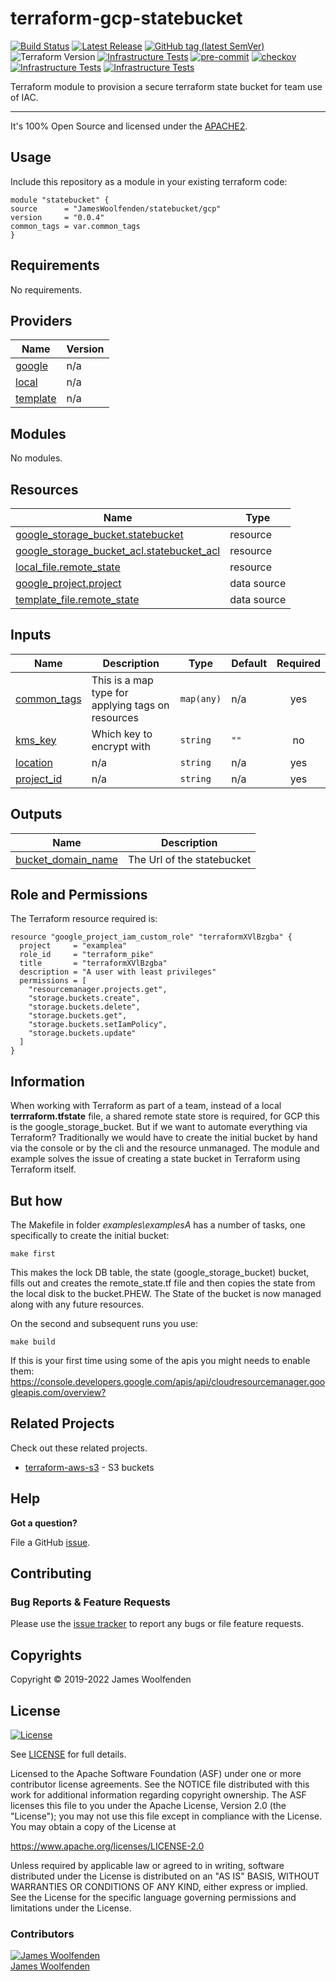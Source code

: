 # terraform-gcp-statebucket

[![Build Status](https://github.com/JamesWoolfenden/terraform-gcp-statebucket//workflows/Verify%20and%20Bump/badge.svg?branch=master)](https://github.com/JamesWoolfenden/terraform-gcp-statebucket)
[![Latest Release](https://img.shields.io/github/release/JamesWoolfenden/terraform-gcp-statebucket.svg)](https://github.com/JamesWoolfenden/terraform-gcp-statebucket/releases/latest)
[![GitHub tag (latest SemVer)](https://img.shields.io/github/tag/JamesWoolfenden/terraform-gcp-statebucket.svg?label=latest)](https://github.com/JamesWoolfenden/terraform-gcp-statebucket/releases/latest)
![Terraform Version](https://img.shields.io/badge/tf-%3E%3D0.14.0-blue.svg)
[![Infrastructure Tests](https://www.bridgecrew.cloud/badges/github/JamesWoolfenden/terraform-gcp-statebucket/cis_aws)](https://www.bridgecrew.cloud/link/badge?vcs=github&fullRepo=JamesWoolfenden%2Fterraform-gcp-statebucket&benchmark=CIS+AWS+V1.2)
[![pre-commit](https://img.shields.io/badge/pre--commit-enabled-brightgreen?logo=pre-commit&logoColor=white)](https://github.com/pre-commit/pre-commit)
[![checkov](https://img.shields.io/badge/checkov-verified-brightgreen)](https://www.checkov.io/)
[![Infrastructure Tests](https://www.bridgecrew.cloud/badges/github/jameswoolfenden/terraform-gcp-statebucket/general)](https://www.bridgecrew.cloud/link/badge?vcs=github&fullRepo=JamesWoolfenden%2Fterraform-gcp-statebucket&benchmark=INFRASTRUCTURE+SECURITY)
[![Infrastructure Tests](https://www.bridgecrew.cloud/badges/github/jameswoolfenden/terraform-gcp-statebucket/cis_gcp)](https://www.bridgecrew.cloud/link/badge?vcs=github&fullRepo=JamesWoolfenden%2Fterraform-gcp-statebucket&benchmark=CIS+GCP+V1.1)

Terraform module to provision a secure terraform state bucket for team use of IAC.

---

It's 100% Open Source and licensed under the [APACHE2](LICENSE).

## Usage

Include this repository as a module in your existing terraform code:

```hcl
module "statebucket" {
source      = "JamesWoolfenden/statebucket/gcp"
version     = "0.0.4"
common_tags = var.common_tags
}
```

<!-- BEGINNING OF PRE-COMMIT-TERRAFORM DOCS HOOK -->
## Requirements

No requirements.

## Providers

| Name | Version |
|------|---------|
| <a name="provider_google"></a> [google](#provider\_google) | n/a |
| <a name="provider_local"></a> [local](#provider\_local) | n/a |
| <a name="provider_template"></a> [template](#provider\_template) | n/a |

## Modules

No modules.

## Resources

| Name | Type |
|------|------|
| [google_storage_bucket.statebucket](https://registry.terraform.io/providers/hashicorp/google/latest/docs/resources/storage_bucket) | resource |
| [google_storage_bucket_acl.statebucket_acl](https://registry.terraform.io/providers/hashicorp/google/latest/docs/resources/storage_bucket_acl) | resource |
| [local_file.remote_state](https://registry.terraform.io/providers/hashicorp/local/latest/docs/resources/file) | resource |
| [google_project.project](https://registry.terraform.io/providers/hashicorp/google/latest/docs/data-sources/project) | data source |
| [template_file.remote_state](https://registry.terraform.io/providers/hashicorp/template/latest/docs/data-sources/file) | data source |

## Inputs

| Name | Description | Type | Default | Required |
|------|-------------|------|---------|:--------:|
| <a name="input_common_tags"></a> [common\_tags](#input\_common\_tags) | This is a map type for applying tags on resources | `map(any)` | n/a | yes |
| <a name="input_kms_key"></a> [kms\_key](#input\_kms\_key) | Which key to encrypt with | `string` | `""` | no |
| <a name="input_location"></a> [location](#input\_location) | n/a | `string` | n/a | yes |
| <a name="input_project_id"></a> [project\_id](#input\_project\_id) | n/a | `string` | n/a | yes |

## Outputs

| Name | Description |
|------|-------------|
| <a name="output_bucket_domain_name"></a> [bucket\_domain\_name](#output\_bucket\_domain\_name) | The Url of the statebucket |
<!-- END OF PRE-COMMIT-TERRAFORM DOCS HOOK -->

## Role and Permissions

<!-- BEGINNING OF PRE-COMMIT-PIKE DOCS HOOK -->
The Terraform resource required is:

```golang
resource "google_project_iam_custom_role" "terraformXVlBzgba" {
  project     = "examplea"
  role_id     = "terraform_pike"
  title       = "terraformXVlBzgba"
  description = "A user with least privileges"
  permissions = [
    "resourcemanager.projects.get",
    "storage.buckets.create",
    "storage.buckets.delete",
    "storage.buckets.get",
    "storage.buckets.setIamPolicy",
    "storage.buckets.update"
  ]
}

```
<!-- END OF PRE-COMMIT-PIKE DOCS HOOK -->

## Information

When working with Terraform as part of a team, instead of a local **terrraform.tfstate** file, a shared remote state store is required, for GCP this is the google_storage_bucket.
But if we want to automate everything via Terraform? Traditionally we would have to create the initial bucket by hand via the console or by the cli and the resource unmanaged.
The module and example solves the issue of creating a state bucket in Terraform using Terraform itself.

## But how

The Makefile in folder _examples\examplesA_ has a number of tasks, one specifically to create the initial bucket:

```make
make first
```

This makes the lock DB table, the state (google_storage_bucket) bucket, fills out and creates the remote_state.tf file and then copies the state from the local disk to the bucket.PHEW. The State of the bucket is now managed along with any future resources.

On the second and subsequent runs you use:

```make
make build
```

If this is your first time using some of the apis you might needs to enable them:
<https://console.developers.google.com/apis/api/cloudresourcemanager.googleapis.com/overview?>

## Related Projects

Check out these related projects.

- [terraform-aws-s3](https://github.com/jameswoolfenden/terraform-aws-s3) - S3 buckets

## Help

**Got a question?**

File a GitHub [issue](https://github.com/JamesWoolfenden/terraform-gcp-statebucket/issues).

## Contributing

### Bug Reports & Feature Requests

Please use the [issue tracker](https://github.com/JamesWoolfenden/terraform-gcp-statebucket/issues) to report any bugs or file feature requests.

## Copyrights

Copyright © 2019-2022 James Woolfenden

## License

[![License](https://img.shields.io/badge/License-Apache%202.0-blue.svg)](https://opensource.org/licenses/Apache-2.0)

See [LICENSE](LICENSE) for full details.

Licensed to the Apache Software Foundation (ASF) under one
or more contributor license agreements. See the NOTICE file
distributed with this work for additional information
regarding copyright ownership. The ASF licenses this file
to you under the Apache License, Version 2.0 (the
"License"); you may not use this file except in compliance
with the License. You may obtain a copy of the License at

<https://www.apache.org/licenses/LICENSE-2.0>

Unless required by applicable law or agreed to in writing,
software distributed under the License is distributed on an
"AS IS" BASIS, WITHOUT WARRANTIES OR CONDITIONS OF ANY
KIND, either express or implied. See the License for the
specific language governing permissions and limitations
under the License.

### Contributors

[![James Woolfenden][jameswoolfenden_avatar]][jameswoolfenden_homepage]<br/>[James Woolfenden][jameswoolfenden_homepage]

[jameswoolfenden_homepage]: https://github.com/jameswoolfenden
[jameswoolfenden_avatar]: https://github.com/jameswoolfenden.png?size=150
